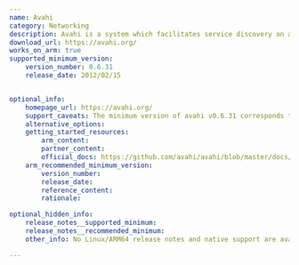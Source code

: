 ```yaml
---
name: Avahi
category: Networking
description: Avahi is a system which facilitates service discovery on a local network via the mDNS/DNS-SD protocol suite.
download_url: https://avahi.org/
works_on_arm: true
supported_minimum_version:
    version_number: 0.6.31
    release_date: 2012/02/15


optional_info:
    homepage_url: https://avahi.org/
    support_caveats: The minimum version of avahi v0.6.31 corresponds to ubuntu:14.04 and v0.7 to ubuntu:18.04.
    alternative_options:
    getting_started_resources:
        arm_content:
        partner_content:
        official_docs: https://github.com/avahi/avahi/blob/master/docs/INSTALL
    arm_recommended_minimum_version:
        version_number:
        release_date:
        reference_content:
        rationale:

optional_hidden_info:
    release_notes__supported_minimum:
    release_notes__recommended_minimum:
    other_info: No Linux/ARM64 release notes and native support are available. Installation and testing are done through "apt install avahi-daemon".

---
```

